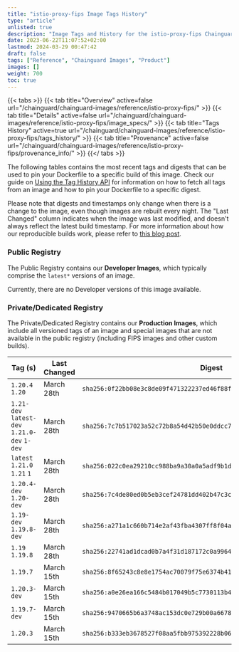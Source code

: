 ```yaml
---
title: "istio-proxy-fips Image Tags History"
type: "article"
unlisted: true
description: "Image Tags and History for the istio-proxy-fips Chainguard Image"
date: 2023-06-22T11:07:52+02:00
lastmod: 2024-03-29 00:47:42
draft: false
tags: ["Reference", "Chainguard Images", "Product"]
images: []
weight: 700
toc: true
---
```


{{< tabs >}}
{{< tab title="Overview" active=false url="/chainguard/chainguard-images/reference/istio-proxy-fips/" >}}
{{< tab title="Details" active=false url="/chainguard/chainguard-images/reference/istio-proxy-fips/image_specs/" >}}
{{< tab title="Tags History" active=true url="/chainguard/chainguard-images/reference/istio-proxy-fips/tags_history/" >}}
{{< tab title="Provenance" active=false url="/chainguard/chainguard-images/reference/istio-proxy-fips/provenance_info/" >}}
{{</ tabs >}}

The following tables contains the most recent tags and digests that can be used to pin your Dockerfile to a specific build of this image. Check our guide on [Using the Tag History API](/chainguard/chainguard-images/using-the-tag-history-api/) for information on how to fetch all tags from an image and how to pin your Dockerfile to a specific digest.

Please note that digests and timestamps only change when there is a change to the image, even though images are rebuilt every night. The "Last Changed" column indicates when the image was last modified, and doesn't always reflect the latest build timestamp. For more information about how our reproducible builds work, please refer to [this blog post](https://www.chainguard.dev/unchained/reproducing-chainguards-reproducible-image-builds).

### Public Registry
The Public Registry contains our **Developer Images**, which typically comprise the `latest*` versions of an image.

Currently, there are no Developer versions of this image available.

### Private/Dedicated Registry
The Private/Dedicated Registry contains our **Production Images**, which include all versioned tags of an image and special images that are not available in the public registry (including FIPS images and other custom builds).

| Tag (s)                                       | Last Changed | Digest                                                                    |
|-----------------------------------------------|--------------|---------------------------------------------------------------------------|
|  `1.20.4` `1.20`                              | March 28th   | `sha256:0f22bb08e3c8de09f471322237ed46f88ffa17a993b9f5d788bf02133af96f57` |
|  `1.21-dev` `latest-dev` `1.21.0-dev` `1-dev` | March 28th   | `sha256:7c7b517023a52c72b8a54d42b50e0ddcc75324c3e7ffcfc42cf4ccaffb58e579` |
|  `latest` `1.21.0` `1.21` `1`                 | March 28th   | `sha256:022c0ea29210cc988ba9a30a0a5adf9b1df5bcc8a7684b27c06d2ccc422de1e6` |
|  `1.20.4-dev` `1.20-dev`                      | March 28th   | `sha256:7c4de80ed0b5eb3cef24781dd402b47c3c8e3d16c7ec1aefd5709533997de5e3` |
|  `1.19-dev` `1.19.8-dev`                      | March 28th   | `sha256:a271a1c660b714e2af43fba4307ff8f04aad3c959f3e00c31d31d20419a05202` |
|  `1.19` `1.19.8`                              | March 28th   | `sha256:22741ad1dcad0b7a4f31d187172c0a9964ba0865fc5b8abea6372e4fdbd99b7f` |
|  `1.19.7`                                     | March 15th   | `sha256:8f65243c8e8e1754ac70079f75e6374b41df25d71125c11b40981e66b4041fd9` |
|  `1.20.3-dev`                                 | March 15th   | `sha256:a0e26ea166c5484b017049b5c7730113b4f3c2847a8920791934f35d3bfae955` |
|  `1.19.7-dev`                                 | March 15th   | `sha256:9470665b6a3748ac153dc0e729b00a667811ffd3044389e46fbf4f7cbbb4eaa7` |
|  `1.20.3`                                     | March 15th   | `sha256:b333eb3678527f08aa5fbb975392228b06ed5b659c4e2da2975f52f29abe7859` |


